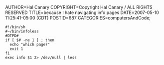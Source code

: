 AUTHOR=Hal Canary
COPYRIGHT=Copyright Hal Canary / ALL RIGHTS RESERVED
TITLE=because I hate navigating info pages
DATE=2007-05-10 11:25:41-05:00 (CDT)
POSTID=687
CATEGORIES=computersAndCode;

    #!/bin/sh
    #~/bin/infoless
    #DTPD#
    if [ $# -ne 1 ] ; then
      echo "which page?"
      exit 1
    fi
    exec info $1 2> /dev/null | less
